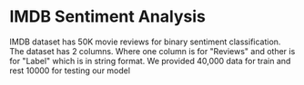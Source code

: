 # IMDB Sentiment Analysis

IMDB dataset has 50K movie reviews for binary sentiment classification.
The dataset has 2 columns. Where one column is for "Reviews" and other is for "Label" which is in string format. We provided 40,000 data for train and rest 10000 for testing our model
